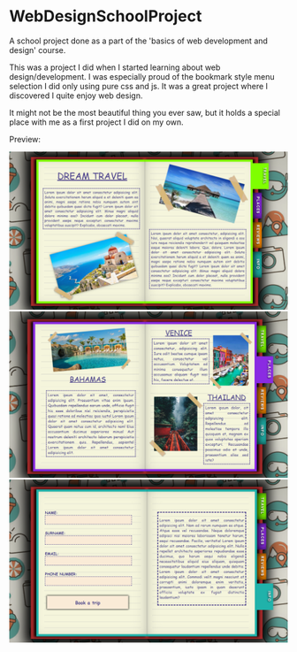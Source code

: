# WebDesignSchoolProject

A school project done as a part of the 'basics of web development and design' course. 

This was a project I did when I started learning about web design/development. I was especially proud of the bookmark style menu selection I did only using pure css and js. It was a great project where I discovered I quite enjoy web design. 

It might not be the most beautiful thing you ever saw, but it holds a special place with me as a first project I did on my own.

Preview:

![Screenshot1](https://github.com/WeH1D/WebDesignSchoolProject/blob/main/Screenshots/Screenshot%20(17).png)
![Screenshot1](https://github.com/WeH1D/WebDesignSchoolProject/blob/main/Screenshots/Screenshot%20(18).png)
![Screenshot1](https://github.com/WeH1D/WebDesignSchoolProject/blob/main/Screenshots/Screenshot%20(19).png)
